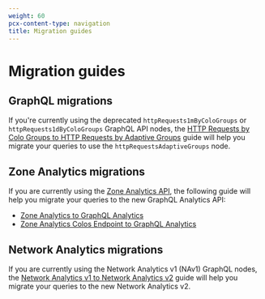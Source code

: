 ```yaml
---
weight: 60
pcx-content-type: navigation
title: Migration guides
---
```


# Migration guides

## GraphQL migrations

If you're currently using the deprecated `httpRequests1mByColoGroups` or `httpRequests1dByColoGroups` GraphQL API nodes, the [HTTP Requests by Colo Groups to HTTP Requests by Adaptive Groups](/analytics/graphql-api/migration-guides/graphql-api-analytics/) guide will help you migrate your queries to use the `httpRequestsAdaptiveGroups` node.

## Zone Analytics migrations

If you are currently using the [Zone Analytics API](https://api.cloudflare.com/#zone-analytics-properties), the following guide will help you migrate your queries to the new GraphQL Analytics API:

*   [Zone Analytics to GraphQL Analytics](/analytics/graphql-api/migration-guides/zone-analytics/)
*   [Zone Analytics Colos Endpoint to GraphQL Analytics](/analytics/graphql-api/migration-guides/zone-analytics-colos/)

## Network Analytics migrations

If you are currently using the Network Analytics v1 (NAv1) GraphQL nodes, the [Network Analytics v1 to Network Analytics v2](/analytics/graphql-api/migration-guides/network-analytics-v2/) guide will help you migrate your queries to the new Network Analytics v2.

